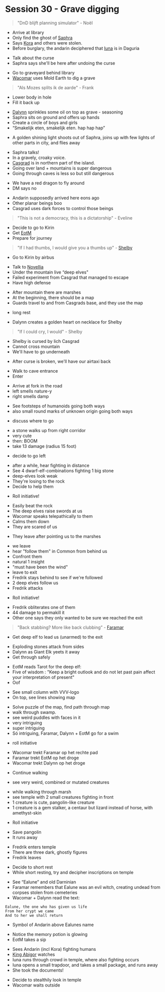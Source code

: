 # Session 30 - Grave digging

> "DnD blijft planning simulator" - Noël

- Arrive at library
- Only find the ghost of [Saphra](https://bookstack.hemels.me/books/Darninia/page/imnahofo-sgoma#Hofo%20Sgoma)
- Says [Kora](https://bookstack.hemels.me/books/Darninia/page/culorianacora) and others were stolen.
- Before burglary, the andarin deciphered that [Iuna](https://bookstack.hemels.me/books/Darninia/page/iuna) is in Daguria

+ Talk about the curse
+ Saphra says she'll be here after undoing the curse

- Go to graveyard behind library
- [Wacomar](https://bookstack.hemels.me/books/Darninia/page/wacomar-illitris) uses Mold Earth to dig a grave

> "Als Mozes splits ik de aarde" - Frank

- Lower body in hole
- Fill it back up

+ [Dalynn](https://bookstack.hemels.me/books/Darninia/page/dalynn-lathrana) sprinkles some oil on top as grave - seasoning
+ Saphra sits on ground and offers up hands
+ Create a circle of boys and girls
+ “Smakelijk eten, smakelijk eten. hap hap hap”

- A golden shining light shoots out of Saphra, joins up with few lights of other parts in city, and flies away

+ Saphra talks!
+ In a gravely, croaky voice.
+ [Casgrad](https://bookstack.hemels.me/books/Darninia/page/imnahofo-sgoma#Casgrads%20Lair) is in northern part of the island.
+ Going over land + mountains is super dangerous
+ Going through caves is less so but still dangerous

- We have a red dragon to fly around
- DM says no

+ Andarin supposedly arrived here eons ago
+ Other planar beings boo
+ Casgrad uses dark forces to control those beings

> "This is not a democracy, this is a dictatorship" - Eveline

- Decide to go to Kirin
- Get [EotM](https://bookstack.hemels.me/books/Darninia/page/eye-of-the-mountain)
- Prepare for journey

> "If I had thumbs, I would give you a thumbs up" - [Shelby](https://bookstack.hemels.me/books/Darninia/page/imnahofo-sgoma#Hofo%20Sgoma)

- Go to Kirin by airbus

+ Talk to [Novellia](https://bookstack.hemels.me/books/Darninia/page/imnahofo-sgoma#Ki-Rin%20Village)
+ Under the mountain live “deep elves"
+ Failed experiment from Casgrad that managed to escape
+ Have high defense

- After mountain there are marshes
- At the beginning, there should be a map
- Guards travel to and from Casgrads base, and they use the map

+ long rest

- Dalynn creates a golden heart on necklace for Shelby

> "If I could cry, I would" - Shelby

- Shelby is cursed by lich Casgrad
- Cannot cross mountain
- We'll have to go underneath

+ After curse is broken, we'll have our airtaxi back

- Walk to cave entrance
- Enter

+ Arrive at fork in the road
+ left smells nature-y
+ right smells damp

- See footsteps of humanoids going both ways
- also small round marks of unknown origin going both ways

+ discuss where to go

- a stone walks up from right corridor
- very cute
- then: BOOM
- take 13 damage (radius 15 foot)

+ decide to go left

- after a while, hear fighting in distance
- See 4 dwarf-elf-combinations fighting 1 big stone
- deep-elves look weak
- They're losing to the rock
- Decide to help them

+ Roll initiative!

- Easily beat the rock
- The deep elves raise swords at us
- Wacomar speaks telepathically to them
- Calms them down
- They are scared of us

+ They leave after pointing us to the marshes

- we leave
- hear "follow them" in Common from behind us
- Confront them
- natural 1 insight
- "must have been the wind"
- leave to exit
- Fredrik stays behind to see if we're followed
- 2 deep elves follow us
- Fredrik attacks

+ Roll initiative!

- Fredrik obliterates one of them
- 44 damage to permakill it
- Other one says they only wanted to be sure we reached the exit

> "Back stabbing? More like back clubbing” - [Faramar](https://bookstack.hemels.me/books/Darninia/page/faramar-illitris)

- Get deep elf to lead us (unarmed) to the exit

+ Exploding stones attack from sides
+ Dalynn as Giant Elk yeets it away
+ Get through safely

- EotM reads Tarot for the deep elf:
- Five of wisdom : "Keep a bright outlook and do not let past pain affect your interpretation of present"
- Oof

+ See small column with VVV-logo
+ On top, see lines showing map

- Solve puzzle of the map, find path through map
- walk through swamp.
- see weird puddles with faces in it
- very intriguing
- super intriguing
- Só intriguing, Faramar, Dalynn + EotM go for a swim

+ roll initiative

- Wacomar trekt Faramar op het rechte pad
- Faramar trekt EotM op het droge
- Wacomar trekt Dalynn op het droge

+ Continue walking

- see very weird, combined or mutated creatures

+ while walking through marsh
+ see temple with 2 small creatures fighting in front
+ 1 creature is cute, pangolin-like creature
+ 1 creature is a gem stalker, a centaur but lizard instead of horse, with amethyst-skin

- Roll initiative

+ Save pangolin
+ It runs away

- Fredrik enters temple
- There are three dark, ghostly figures
- Fredrik leaves

+ Decide to short rest
+ While short resting, try and decipher inscriptions on temple

- See “Ealune” and old Darninian
- Faramar remembers that Ealune was an evil witch, creating undead from corpses stolen from cemeteries
- Wacomar + Dalynn read the text:

``` 
Ealune, the one who has given us life
From her crypt we came
And to her we shall return
```

- Symbol of Andarin above Ealunes name

+ Notice the memory potion is glowing
+ EotM takes a sip

- Sees Andarin (incl Kora) fighting humans
- [King Abigor](https://bookstack.hemels.me/books/Darninia/page/king-abigor) watches
- Iuna runs through crowd in temple, where also fighting occurs
- Iuna opens a small trapdoor, and takes a small package, and runs away
- She took the documents!

+ Decide to stealthily look in temple
+ Wacomar waits outside
